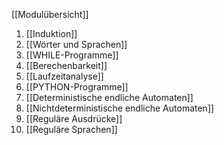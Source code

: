[[Modulübersicht]]

1. [[Induktion]]
2. [[Wörter und Sprachen]]
3. [[WHILE-Programme]]
4. [[Berechenbarkeit]]
5. [[Laufzeitanalyse]]
6. [[PYTHON-Programme]]
7. [[Deterministische endliche Automaten]]
8. [[Nichtdeterministische endliche Automaten]]
9. [[Reguläre Ausdrücke]]
10. [[Reguläre Sprachen]]